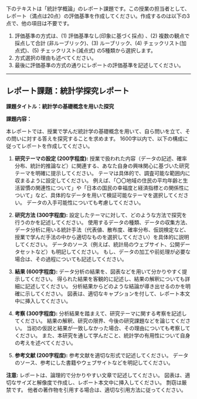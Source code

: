 下のテキストは「統計学概論」のレポート課題です。この授業の担当者として、レポート（満点は20点）の評価基準を作成してください。作成するのは以下の3点で、他の項目は不要です。

1. 評価基準の方式は、(1) 評価基準なし(印象に基づく採点) 、(2) 複数の観点で採点して合計  (非ルーブリック)、(3) ルーブリック、(4) チェックリスト(加点式)、(5) チェックリスト(減点式) の5種類から選択します。
2. 方式選択の理由も述べてください。
3. 最後に評価基準の方式の通りにレポートの評価基準を記述してください。

---------------------------------------
## レポート課題：統計学探究レポート

**課題タイトル：統計学の基礎概念を用いた探究**

**課題内容：**

本レポートでは、授業で学んだ統計学の基礎概念を用いて、自ら問いを立て、その問いに対する答えを探究することを求めます。  1600字以内で、以下の構成に従ってレポートを作成してください。

1. **研究テーマの設定 (200字程度):**  授業で扱われた内容（データの記述、確率分布、統計的推論など）に関連する、あなた自身の興味関心に基づいた研究テーマを明確に提示してください。  テーマは具体的で、調査可能な範囲内に収まるように設定してください。  例えば、「〇〇地域の住民の平均年齢と生活習慣の関連性について」や「日本の国民の幸福度と経済指標との関係性について」など、具体的なデータを用いて検証可能なテーマを選択してください。  データの入手可能性についても考慮してください。

2. **研究方法 (300字程度):**  設定したテーマに対して、どのような方法で探究を行うのかを記述してください。  使用するデータの種類、データの収集方法、データ分析に用いる統計手法（代表値、散布度、確率分布、仮説検定など、授業で学んだ手法の中から適切なものを選択してください）を具体的に説明してください。  データのソース（例えば、統計局のウェブサイト、公開データセットなど）も明記してください。  もし、データの加工や前処理が必要な場合は、その過程についても記述してください。

3. **結果 (600字程度):**  データ分析の結果を、図表などを用いて分かりやすく提示してください。  得られた結果を客観的に記述し、結果の解釈についても詳細に記述してください。  分析結果からどのような結論が導き出せるのかを明確に示してください。  図表は、適切なキャプションを付して、レポート本文中に挿入してください。

4. **考察 (300字程度):**  分析結果を踏まえて、研究テーマに関する考察を記述してください。  結果の解釈、研究の限界、今後の研究課題などを論じてください。  当初の仮説と結果が一致しなかった場合、その理由についても考察してください。  また、本研究を通して学んだこと、統計学の有用性について自身の考えを述べてください。

5. **参考文献 (200字程度):**  参考文献を適切な形式で記述してください。  データのソース、参考にした書籍やウェブサイトなどを明記してください。


**注意:**  レポートは、論理的で分かりやすい文章で記述してください。  図表は、適切なサイズと解像度で作成し、レポート本文中に挿入してください。  剽窃は厳禁です。  他者の著作物を引用する場合は、適切な引用方法に従ってください。
